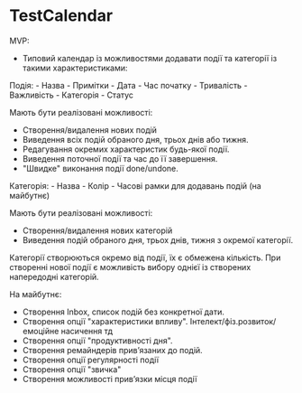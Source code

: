 # TestCalendar

MVP:
- Типовий календар із можливостями додавати події та категорії із такими характеристиками:
 
Подія:
    - Назва
    - Примітки
    - Дата
    - Час початку
    - Тривалість
    - Важливість 
    - Категорія
    - Статус

Мають бути реалізовані можливості:
 - Створення/видалення нових подій
 - Виведення всіх подій обраного дня, трьох днів або тижня.
 - Редагування окремих характеристик будь-якої події.
 - Виведення поточної події та час до її завершення.
 - "Швидке" виконання події done/undone.
   
    
Категорія:
    - Назва
    - Колір
    - Часові рамки для додавань подій (на майбутнє)

Мають бути реалізовані можливості:
 - Створення/видалення нових категорій
 - Виведення подій обраного дня, трьох днів, тижня з окремої категорії.
 
Категорії створюються окремо від події, їх є обмежена кількість. 
При створенні нової події є можливість вибору однієї із створених напередодні категорій.
 
 
 
 На майбутнє:
 
 - Створення Inbox, список подій без конкретної дати.
 - Створення опції "характеристики впливу". Інтелект/фіз.розвиток/емоційне насичення тд
 - Створення опції "продуктивності дня".
 - Створення ремайндерів привʼязаних до подій.
 - Створення опції регулярності події
 - Створення опції "звичка"
 - Створення можливості привʼязки місця події
 
 
